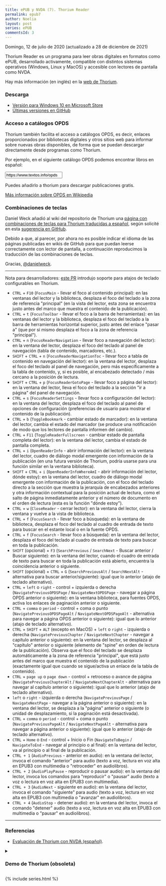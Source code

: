 ```yaml
---
title: ePUB y NVDA (7). Thorium Reader
permalink: epub7
author: Noelia
layout: post
series: ePUB
commentsId: 3
---
```


<footer>Domingo, 12 de julio de 2020 (actualizado a 28 de diciembre de 2021)</footer>

Thorium Reader es un programa para leer obras digitales en formatos como ePUB, desarrollado activamente, compatible con distintos sistemas operativos (Windows, Linux y MacOS) y accesible con lectores de pantalla como NVDA.

Hay más información (en inglés) en la [web de Thorium](https://www.edrlab.org/software/thorium-reader/).

### Descarga ###

- [Versión para Windows 10 en Microsoft Store](https://bit.ly/thoriumreader-en)
- [Últimas versiones en GitHub](https://github.com/edrlab/thorium-reader/releases)

### Acceso a catálogos OPDS ###

Thorium también facilita el acceso a catálogos OPDS, es decir, enlaces proporcionados por bibliotecas digitales y otros sitios web para informar sobre nuevas obras disponibles, de forma que se puedan descargar directamente desde programas como Thorium.

Por ejemplo, en el siguiente catálogo OPDS podemos encontrar libros en español:

<input type="text" value="https://www.textos.info/opds" id="opds" readonly>

<div id="p"></div>

Puedes añadirlo a thorium para descargar publicaciones gratis.

[Más información sobre OPDS en Wikipedia](https://es.wikipedia.org/wiki/OPDS)

### Combinaciones de teclas ###

Daniel Weck añadió al wiki del repositorio de Thorium una [página con combinaciones de teclas para Thorium traducidas a español](https://github.com/edrlab/thorium-reader/wiki/Keyboard-shortcuts-(Spanish)), según solicité en esta [sugerencia en GitHub](https://github.com/edrlab/thorium-reader/issues/1019).

Debido a que, al parecer, por ahora no es posible indicar el idioma de las páginas publicadas en wikis de GitHub para que puedan leerse correctamente con lector de pantalla, a continuación reproducimos la traducción de las combinaciones de teclas.

Gracias, [@danielweck](https://github.com/danielweck).

---

Nota para desarrolladores: [este PR](https://github.com/readium/readium-desktop/pull/958) introdujo soporte para atajos de teclado configurables en Thorium.

* `CTRL` + `F10` (`FocusMain` - llevar el foco al contenido principal): en las ventanas del lector y la biblioteca, desplaza el foco del teclado a la zona de referencia "principal" (en la vista del lector, esta zona se encuentra justo antes del marco que muestra el contenido de la publicación).
* `CTRL` + `t` (`FocusToolbar` - llevar el foco a la barra de herramientas): en las ventanas del lector y la biblioteca, desplaza el foco del teclado a la barra de herramientas horizontal superior, justo antes del enlace "pasar a" (que por sí mismo desplaza el foco a la zona de referencia "principal").
* `CTRL` + `n` (`FocusReaderNavigation` - llevar foco a navegación del lector): en la ventana del lector, desplaza el foco del teclado al panel de navegación (tabla de contenido, marcadores, etc.).
* `SHIFT` + `CTRL` + `n` (`FocusReaderNavigationToc` - llevar foco a tabla de contenido en navegación del lector): en la ventana del lector, desplaza el foco del teclado al panel de navegación, pero más específicamente a la tabla de contenido, y, si es posible, al encabezado detectado / más cercano a la posición de lectura.
* `SHIFT` + `CTRL` + `p` (`FocusReaderGotoPage` - llevar foco a página del lector): en la ventana del lector, lleva el foco del teclado a la sección "ir a página" del panel de navegación.
* `CTRL` + `s` (`FocusReaderSettings` - llevar foco a configuración del lector): en la ventana del lector, desplaza el foco del teclado al panel de opciones de configuración (preferencias de usuario para mostrar el contenido de la publicación).
* `CTRL` + `b` (`ToggleBookmark` - cambiar estado de marcador): en la ventana del lector, cambia el estado del marcador (se produce una notificación de modo que los lectores de pantalla informen del cambio).
* `CTRL` + `F11` (`ToggleReaderFullscreen` - cambiar estado de pantalla completa del lector): en la ventana del lector, cambia el estado de pantalla completa.
* `CTRL` + `i` (`OpenReaderInfo` - abrir información del lector): en la ventana del lector, cuadro de diálogo modal emergente con información de la publicación (en una futura versión de Thorium, podría usarse para una función similar en la ventana biblioteca).
* `SHIFT` + `CTRL` + `i` (`OpenReaderInfoWhereAmI` - abrir información del lector, dónde estoy): en la ventana del lector, cuadro de diálogo modal emergente con información de la publicación, con el foco del teclado directo a la sección que muestra la jerarquía de encabezados anteriores y otra información contextual para la posición actual de lectura, como el salto de página inmediatamente anterior y el número de documento en el orden de lectura (esta es la función "dónde estoy").
* `CTRL` + `w` (`CloseReader` - cerrar lector): en la ventana del lector, cierra la ventana y vuelve a la vista de biblioteca.
* `CTRL` + `f` (`FocusSearch` - llevar foco a búsqueda): en la ventana de biblioteca, desplaza el foco del teclado al cuadro de entrada de texto para buscar en el estante local o en la fuente OPDS.
* `CTRL` + `f` (`FocusSearch` - llevar foco a búsqueda): en la ventana del lector, desplaza el foco del teclado al cuadro de entrada de texto para buscar en toda la publicación.
* `SHIFT` (opcional) + `F3` (`SearchPrevious` / `SearchNext` - Buscar anterior / Buscar siguiente): en la ventana del lector, cuando el cuadro de entrada de texto para buscar en toda la publicación está abierto, encuentra la coincidencia anterior o siguiente.
* `SHIFT` (opcional) + `CTRL` + `G` (`SearchPreviousAlt` / `SearchNextAlt` - alternativa para buscar anterior/siguiente): igual que lo anterior (atajo de teclado alternativo).
* `CTRL` + `left` o `right` - control + izquierda o derecha (`NavigatePreviousOPDSPage` / `NavigateNextOPDSPage` - navegar a página OPDS anterior o siguiente): en la ventana biblioteca, para fuentes OPDS, activa los enlaces de paginación anterior o siguiente.
* `CTRL` + `comma` o `period` - control + coma o punto (`NavigatePreviousOPDSPageAlt` / `NavigateNextOPDSPageAlt` - alternativa para navegar a página OPDS anterior o siguiente): igual que lo anterior (atajo de teclado alternativo).
* `CTRL` + `SHIFT` + `ALT` (excepto en MacOS) + `left` o `right` - izquierda o derecha (`NavigatePreviousChapter` / `NavigateNextChapter` - navegar a capítulo anterior o siguiente): en la ventana del lector, se desplaza al "capítulo" anterior o siguiente (elemento de "spine" en orden de lectura de la publicación). Observa que el foco del teclado se desplaza automáticamente a la zona de referencia "principal", que está justo antes del marco que muestra el contenido de la publicación (exactamente igual que cuando se sigue/activa un enlace de la tabla de contenido).
* `CTRL` + `page up` o `page down` - control + retroceso o avance de página (`NavigatePreviousChapterAlt` / `NavigateNextChapterAlt` - alternativa para navegar al capítulo anterior o siguiente): igual que lo anterior (atajo de teclado alternativo).
* `left` o `right` - izquierda o derecha (`NavigatePreviousPage` / `NavigateNextPage` - navegar a la página anterior o siguiente): en la ventana del lector, se desplaza a la "página" anterior o siguiente (o unidad de desplazamiento, si la paginación está desactivada).
* `CTRL` + `comma` o `period` - control + coma o punto (`NavigatePreviousPageAlt` / `NavigateNextPageAlt` - alternativa para navegar a página anterior o siguiente): igual que lo anterior (atajo de teclado alternativo).
* `CTRL` + `Home` o `End` - control + Inicio o Fin (`NavigateToBegin` / `NavigateToEnd` - navegar al principio o al final): en la ventana del lector, va al principio o al final de la publicación.
* `CTRL + 1` (`AudioPrevious` - anterior en audio): en la ventana del lector, invoca el comando "anterior" para audio (texto a voz, lectura en voz alta en EPUB3 con multimedia o "retroceder" en audiolibros).
* `CTRL + 2` (`AudioPlayPause` - reproducir o pausar audio): en la ventana del lector, invoca los comandos para "reproducir" o "pausar" audio (texto a voz o lectura en voz alta en EPUB3 con multimedia).
* `CTRL + 3` (`AudioNext` - siguiente en audio): en la ventana del lector, invoca el comando "siguiente" para audio (texto a voz, lectura en voz alta en EPUB3 con multimedia o "avanzar" en audiolibros).
* `CTRL + 4` (`AudioStop` - detener audio): en la ventana del lector, invoca el comando "detener" audio (texto a voz, lectura en voz alta en EPUB3 con multimedia o "pausar" en audiolibros).

---
### Referencias

- [Evaluación de Thorium con NVDA (español)](https://epubtest.org/results/3651).

<div>
<details>
<summary><h3>Demo de Thorium (obsoleta)</h3></summary>
<p>Esta semana, Daniel compartía un [tuit con agradecimientos relacionados con Thorium](https://twitter.com/DanielWeck/status/1283258445647544320?s=20). Como respuesta, he grabado una demo de Thorium en español, al hilo de la que Daniel retuiteaba (en inglés).</p>
<p>Agradezco a Mesar Hameed y a Fatima ()Fatma Mehanna), que figuran entre los colaboradores de NVDA, por su ayuda para grabar el podcast.</p>
<p>No me ha sido posible seguir sus consejos, por lo cual la calidad del audio no es precisamente buena. En cualquier caso, la información importante se encuentra en el texto de este y otros artículos.</p>
<p>El podcast, con una duración de 25 minutos, muestra, en resumen, lo siguiente:</p>
<ul>
<li>Al abrir Thorium, podremos navegar en modo exploración, tanto para explorar su interfaz como los documentos de que conste cada libro.</li>
<li>Después de abrir cualquier libro, podemos pulsar `control+f10` para ir a la zona principal, luego `tab` para poner el foco en un marco con un enlace creado para lectores de pantalla, y después activarlo con Enter o Espacio para situarnos al principio del capítulo en el que nos encontremos o, aproximadamente, en la posición donde interrumpimos la lectura la última vez que cerramos el libro con `control+w`. Esto también podemos hacerlo al activar un marcador o al navegar a una subsección mediante la tabla de contenido.</li>
<li>Opcionalmente, podemos crear un perfil de configuración de NVDA específico para Thorium, de modo que no se anuncien las regiones ni los elementos donde se puede hacer clic, y también puede ser útil activar la lectura por párrafos en las opciones de braille.</li>
<li>Hemos visto que los libros ePUB se componen de documentos similares a páginas web con, al menos, un orden de lectura programado. Por eso tiene sentido utilizar programas como Thorium y trabajar en modo exploración, para poder usar las teclas del cursor del sistema (o del modo exploración), la lista de elementos, navegación con una sola letra y el diálogo de búsqueda, y para que NVDA nos informe de elementos que pueden estar presentes en el ePUB, como encabezados, enlaces, etc. Los libros ePUB no son "texto plano": tienen distintos elementos que podemos conocer y a los que podemos desplazarnos rápidamente.</li>
<li>Hemos señalado la importancia de que se muestren las secciones y subsecciones de la tabla de contenido, es decir, su estructura jerárquica.</li>
<li>Hemos navegado a una página que en el libro se marca como correspondiente al ejemplar impreso.</li>
<li>Hemos añadido el catálogo OPDS que se incluye como ejemplo en el [repositorio de Thorium](https://github.com/edrlab/thorium-reader), desde el cual hemos importado la obra El príncipe y el mendigo, para abrirla y empezar a leerla con Thorium.</li>
</ul>
<p>También hemos señalado que Thorium usa tecnologías como <a href="https://es.reactjs.org/">React</a>, utilizada en desarrollo web, y que es un programa interesante y útil.</p>
<p><audio controls src="https://drive.google.com/uc?export=download&id=18o87XiFnUB93xxWnZaFtJFB7_4CyMTLw">Tu navegador no admite audio</audio></p>
<p><a href="https://drive.google.com/uc?export=download&id=18o87XiFnUB93xxWnZaFtJFB7_4CyMTLw">Descarga directa de mp3</a></p>
</details>
</div>



<script src="scripts/opds.js"></script>

{% include series.html %}
